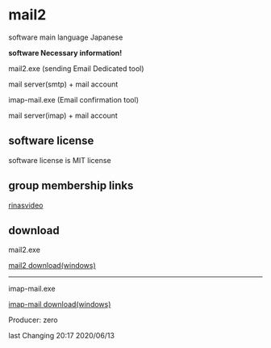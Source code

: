 # mail2 

software main language Japanese 

**software Necessary information!**

mail2.exe (sending Email Dedicated tool)

mail server(smtp) + mail account

imap-mail.exe (Email confirmation tool)
 
mail server(imap) + mail account

## software license

software license is MIT license

## group membership links
 
[rinasvideo](https://rinasvideo.web.fc2.com/)

## download

mail2.exe

[mail2 download(windows)](./release/mail2.exe)

___

imap-mail.exe

[imap-mail download(windows)](./release/imap-mail.exe)

Producer: zero

last Changing 20:17 2020/06/13
